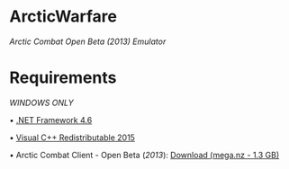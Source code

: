 # ArcticWarfare
_Arctic Combat Open Beta (2013) Emulator_




# Requirements


*WINDOWS ONLY*

• <a href="https://www.microsoft.com/en-US/download/details.aspx?id=48137">.NET Framework 4.6</a>

• <a href="https://www.microsoft.com/en-us/download/details.aspx?id=48145">Visual C++ Redistributable 2015</a>

• Arctic Combat Client - Open Beta (*2013*): <a href="https://mega.nz/#!ofZlRZJC!DZt4xMLJQPqcS_rr7cVBcCHye-zyKW8nE2seR9gQI5A">Download (mega.nz - 1.3 GB)</a>
